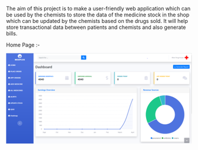 The aim of this project is to make a user-friendly web application which
can be used by the chemists to store the data of the medicine stock in
the shop which can be updated by the chemists based on the drugs
sold. It will help store transactional data between patients and chemists
and also generate bills.


Home Page :-

<img src="/assets/img/readme_images/33.png" ></img>
 
 
 
